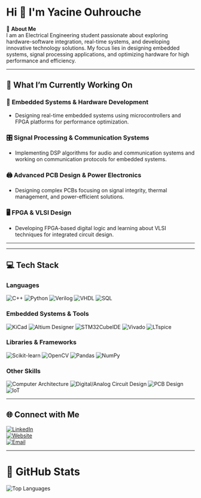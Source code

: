 # Hi 👋 I'm Yacine Ouhrouche

💫 **About Me**  
I am an Electrical Engineering student passionate about exploring hardware-software integration, real-time systems, and developing innovative technology solutions. My focus lies in designing embedded systems, signal processing applications, and optimizing hardware for high performance and efficiency.

---


## 🚀 What I’m Currently Working On  

### 🔧 **Embedded Systems & Hardware Development**  
- Designing real-time embedded systems using microcontrollers and FPGA platforms for performance optimization.

### 🎛 **Signal Processing & Communication Systems**  
- Implementing DSP algorithms for audio and communication systems and working on communication protocols for embedded systems.

### 🖨️ **Advanced PCB Design & Power Electronics**  
- Designing complex PCBs focusing on signal integrity, thermal management, and power-efficient solutions.

### 🖥️ **FPGA & VLSI Design**  
- Developing FPGA-based digital logic and learning about VLSI techniques for integrated circuit design.

---

---
## 💻 **Tech Stack**  

### **Languages**  
![C++](https://img.shields.io/badge/-C%2B%2B-00599C?style=flat&logo=c%2B%2B&logoColor=white)  ![Python](https://img.shields.io/badge/-Python-3776AB?style=flat&logo=python&logoColor=white)  ![Verilog](https://img.shields.io/badge/-Verilog-000000?style=flat&logo=verilog&logoColor=white)  ![VHDL](https://img.shields.io/badge/-VHDL-000000?style=flat&logo=vhdl&logoColor=white)  ![SQL](https://img.shields.io/badge/-SQL-4479A1?style=flat&logo=postgresql&logoColor=white)  

### **Embedded Systems & Tools**  
![KiCad](https://img.shields.io/badge/-KiCad-15648C?style=flat&logo=kicad&logoColor=white)  ![Altium Designer](https://img.shields.io/badge/-Altium_Designer-009FDA?style=flat&logo=altium&logoColor=white)  ![STM32CubeIDE](https://img.shields.io/badge/-STM32CubeIDE-006A8E?style=flat&logo=stm32&logoColor=white)  ![Vivado](https://img.shields.io/badge/-Vivado-003B5C?style=flat&logo=xilinx&logoColor=white)  ![LTspice](https://img.shields.io/badge/-LTspice-003B5C?style=flat&logo=xilinx&logoColor=white)  

### **Libraries & Frameworks**  
![Scikit-learn](https://img.shields.io/badge/-Scikit--learn-F7931E?style=flat&logo=scikit-learn&logoColor=white)  ![OpenCV](https://img.shields.io/badge/-OpenCV-5C3EE8?style=flat&logo=opencv&logoColor=white)  ![Pandas](https://img.shields.io/badge/-Pandas-130654?style=flat&logo=pandas&logoColor=white)  ![NumPy](https://img.shields.io/badge/-NumPy-013243?style=flat&logo=numpy&logoColor=white)  

### **Other Skills**  
![Computer Architecture](https://img.shields.io/badge/-Computer_Architecture-009C3D?style=flat&logo=altium&logoColor=white)  ![Digital/Analog Circuit Design](https://img.shields.io/badge/-Digital/Analog_Circuit_Design-009C3D?style=flat&logo=altium&logoColor=white)  ![PCB Design](https://img.shields.io/badge/-PCB_Design-009C3D?style=flat&logo=altium&logoColor=white)  ![IoT](https://img.shields.io/badge/-IoT-25D366?style=flat&logo=internet-explorer&logoColor=white)  

---
## 🌐 **Connect with Me**  
[![LinkedIn](https://img.shields.io/badge/LinkedIn-0077B5?style=flat&logo=linkedin&logoColor=white)](https://www.linkedin.com/in/yacineouhrouche/)  
[![Website](https://img.shields.io/badge/Website-000000?style=flat&logo=github&logoColor=white)](https://yacineouhrouche.com/)  
[![Email](https://img.shields.io/badge/Email-EA4335?style=flat&logo=gmail&logoColor=white)](mailto:yacine.ouhrouche04@hotmail.com)  

---
# 🚀 GitHub Stats  
![Top Languages](https://github-readme-stats.vercel.app/api/top-langs/?username=YacineOuhrouche&layout=compact&theme=radical)

